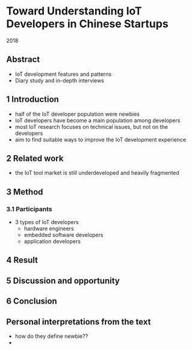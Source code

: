 # Toward Understanding IoT Developers in Chinese Startups

2018

## Abstract

- IoT development features and patterns
- Diary study and in-depth interviews

## 1 Introduction

- half of the IoT developer population were newbies 
- IoT developers have become a main population among developers
- most IoT research focuses on technical issues, but not on the developers
- aim to find suitable ways to improve the IoT development experience

## 2 Related work

- the IoT tool market is still underdeveloped and heavily fragmented

## 3 Method

### 3.1 Participants

- 3 types of IoT developers
  - hardware engineers
  - embedded software developers
  - application developers

## 4 Result



## 5 Discussion and opportunity

## 6 Conclusion

## Personal interpretations from the text

- how do they define newbie??
- 
